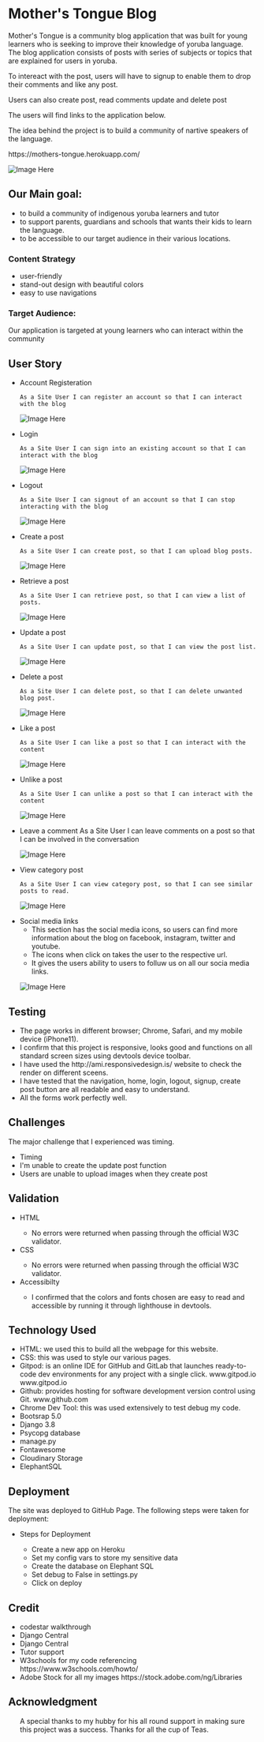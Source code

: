 # Mother's Tongue Blog
Mother's Tongue is a community blog application that was built for young learners who is seeking to improve their knowledge of yoruba language.
The blog application consists of posts with series of subjects or topics that are explained for users in yoruba.
<p> To intereact with the post, users will have to signup to enable them to drop their comments and like any post. </p>
<p> Users can also create post, read comments update and delete post </p>
<p> The users will find links to the application below. </p>
<p> The idea behind the project is to build a community of nartive speakers of the language. </p>
https://mothers-tongue.herokuapp.com/

![Image Here](./docs/features/amiresponsive.png)

## Our Main goal:
<ul>
<li> to build a community of indigenous yoruba learners and tutor
<li> to support parents, guardians and schools that wants their kids to learn the language.
<li> to be accessible to our target audience in their various locations.
</ul>

### Content Strategy
<ul>
<li> user-friendly
<li> stand-out design with beautiful colors
<li> easy to use navigations
</ul>

### Target Audience:
Our application is targeted at young learners who can interact within the community 

## User Story
<ul>
<li> Account Registeration

    As a Site User I can register an account so that I can interact with the blog

![Image Here](./docs/features/signup.png)

<li> Login

    As a Site User I can sign into an existing account so that I can interact with the blog

![Image Here](./docs/features/Login.png)

<li> Logout

    As a Site User I can signout of an account so that I can stop interacting with the blog

![Image Here](./docs/features/Logout.png)    

<li> Create a post

    As a Site User I can create post, so that I can upload blog posts. 
    

![Image Here](./docs/features/createapost.png)

<li> Retrieve a post

    As a Site User I can retrieve post, so that I can view a list of posts.

![Image Here](./docs/features/retrievepost.png)

<li> Update a post

    As a Site User I can update post, so that I can view the post list.

![Image Here](./docs/features/updatebutton.png)

<li> Delete a post
    
    As a Site User I can delete post, so that I can delete unwanted blog post.  

![Image Here](./docs/features/updatebutton.png)

<li> Like a post

    As a Site User I can like a post so that I can interact with the content 

![Image Here](./docs/features/likeapost.png)

<li> Unlike a post
    
    As a Site User I can unlike a post so that I can interact with the content 

![Image Here](./docs/features/unlikeapost.png)

<li> Leave a comment
    As a Site User I can leave comments on a post so that I can be involved in the conversation

![Image Here](./docs/features/leaveacomment.png)

<li> View category post

    As a Site User I can view category post, so that I can see similar posts to read. 

![Image Here](./docs/features/categorylink.png)

<li> Social media links
    <ul> 
    <li> This section has the social media icons, so users can find more information about the blog on facebook, instagram, twitter and youtube.
    <li> The icons when click on takes the user to the respective url.
    <li> It gives the users ability to users to folluw us on all our socia media links.
    </ul>

![Image Here](./docs/features/sociallinks.png)
</ul>

## Testing
<ul>
<li> The page works in different browser; Chrome, Safari, and my mobile device (iPhone11). </li>
<li> I confirm that this project is responsive, looks good and functions on all standard screen sizes using devtools device toolbar. </li>
<li> I have used the http://ami.responsivedesign.is/ website to check the render on different sceens. </li>
<li> I have tested that the navigation, home, login, logout, signup, create post button are all readable and easy to understand. </li>
<li> All the forms work perfectly well. </li>
</ul>

## Challenges
The major challenge that I experienced was timing.
<ul>
<li> Timing </li>
<li> I'm unable to create the update post function </li>
<li> Users are unable to upload images when they create post </li>
</ul>

## Validation
<ul>
<li>HTML </li>
<ul>
<li> No errors were returned when passing through the official W3C validator. </li>
</ul>
<li>CSS </li>
<ul>
<li> No errors were returned when passing through the official W3C validator. </li>
</ul>
<li>Accessibilty</li>
<ul>
<li> I confirmed that the colors and fonts chosen are easy to read and accessible by running it through lighthouse in devtools. </li>
</ul>
</ul>

## Technology Used
<ul>

<li> HTML: we used this to build all the webpage for this website. </li>
<li> CSS: this was used to style our various pages. </li>
<li> Gitpod: is an online IDE for GitHub and GitLab that launches ready-to-code dev environments for any project with a single click. www.gitpod.io www.gitpod.io </li>
<li> Github: provides hosting for software development version control using Git. www.github.com </li>
<li> Chrome Dev Tool: this was used extensively to test debug my code. </li>
<li> Bootsrap 5.0</li>
<li> Django 3.8</li>
<li> Psycopg database</li>
<li> manage.py</li>
<li> Fontawesome </li>
<li> Cloudinary Storage </li>
<li> ElephantSQL </li>
</ul>

## Deployment
The site was deployed to GitHub Page. The following steps were taken for deployment:
<ul>
<li> Steps for Deployment
</li>
    <ul>
    <li>Create a new app on Heroku
    </li>
    <li>Set my config vars to store my sensitive data
    </li>
    <li>Create the database on Elephant SQL
    </li>
    <li>Set debug to False in settings.py
    </li>
    <li>Click on deploy
    </li>
    </ul>
</ul>

## Credit
<ul>
<li> codestar walkthrough </li>
<li> Django Central</li>
<li> Django Central</li>
<li> Tutor support </li>
<li> W3schools for my code referencing https://www.w3schools.com/howto/ </li>
<li> Adobe Stock for all my images https://stock.adobe.com/ng/Libraries </li>
</ul>

## Acknowledgment 
<ul>
A special thanks to my hubby for his all round support in making sure this project was a success. Thanks for all the cup of Teas.